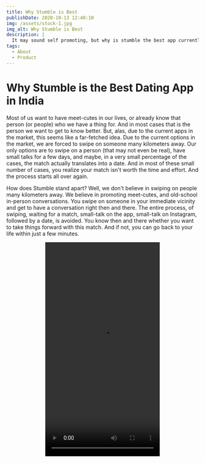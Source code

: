 ```yaml
---
title: Why Stumble is Best
publishDate: 2020-10-13 12:40:10
img: /assets/stock-1.jpg
img_alt: Why Stumble is Best
description: |
  It may sound self promoting, but why is stumble the best app currently in India? Let's take a deep dive into the features that make Stumble the best dating app in India.
tags:
  - About
  - Product
---
```


# Why Stumble is the Best Dating App in India

Most of us want to have meet-cutes in our lives, or already know that person (or people) who we have a thing for. And in most cases that is the person we want to get to know better. But, alas, due to the current apps in the market, this seems like a far-fetched idea. Due to the current options in the market, we are forced to swipe on someone many kilometers away. Our only options are to swipe on a person (that may not even be real), have small talks for a few days, and maybe, in a very small percentage of the cases, the match actually translates into a date. And in most of these small number of cases, you realize your match isn't worth the time and effort. And the process starts all over again.

How does Stumble stand apart? Well, we don't believe in swiping on people many kilometers away. We believe in promoting meet-cutes, and old-school in-person conversations. You swipe on someone in your immediate vicinity and get to have a conversation right then and there. The entire process, of swiping, waiting for a match, small-talk on the app, small-talk on Instagram, followed by a date, is avoided. You know then and there whether you want to take things forward with this match. And if not, you can go back to your life within just a few minutes.

<div align="center">
  <video width="300" height="560" controls>
    <source src="/assets/stumble-demo.mp4" type="video/mp4">
  </video>
</div>


